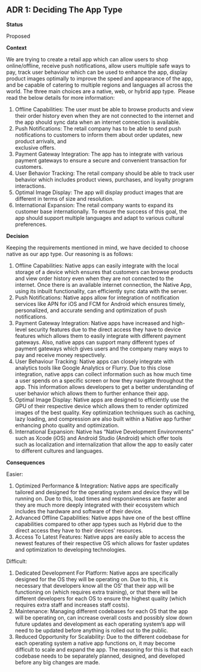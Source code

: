 ## **ADR 1: Deciding The App Type**

**Status**

Proposed

**Context**

We are trying to create a retail app which can allow users to shop online/offline, receive push notifications, allow users multiple safe ways to pay, track user behaviour which can be used to enhance the app, display product images optimally to improve the speed and appearance of the app, and be capable of catering to multiple regions and languages all across the world. The three main choices are a native, web, or hybrid app type.  Please read the below details for more information: 

1. Offline Capabilities: The user must be able to browse products and view their order history even when they are not connected to the internet and the app should 
sync data when an internet connection is available.
2. Push Notifications: The retail company has to be able to send push notifications to customers to inform them about order updates, new product arrivals, and   
exclusive offers. 
3. Payment Gateway Integration: The app has to integrate with various payment gateways to ensure a secure and convenient transaction for customers.
4. User Behavior Tracking: The retail company should be able to track user behavior which includes product views, purchases, and loyalty program interactions.  
5. Optimal Image Display: The app will display product images that are different in terms of size and resolution. 
6. International Expansion: The retail company wants to expand its customer base internationally. To ensure the success of this goal, the app should support 
 multiple languages and adapt to various cultural preferences. 

**Decision**

Keeping the requirements mentioned in mind, we have decided to choose native as our app type. Our reasoning is as follows: 
1. Offline Capabilities: Native apps can easily integrate with the local storage of a device which ensures that customers can browse products and view order history even when they are not connected to the internet. Once there is an available internet connection, the Native App, using its inbuilt functionality, can efficiently sync data with the server. 
2. Push Notifications: Native apps allow for integration of notification services like APN for iOS and FCM for Android which ensures timely, personalized, and accurate sending and optimization of push notifications. 
3. Payment Gateway Integration: Native apps have increased and high-level security features due to the direct access they have to device features which allows them to easily integrate with different payment gateways. Also, native apps can support many different types of payment gateways which gives users and the company many ways to pay and receive money respectively.
4. User Behaviour Tracking: Native apps can closely integrate with analytics tools like Google Analytics or Flurry. Due to this close integration, native apps can collect information such as how much time a user spends on a specific screen or how they navigate throughout the app. This information allows developers to get a better understanding of user behavior which allows them to further enhance their app. 
5. Optimal Image Display: Native apps are designed to efficiently use the GPU of their respective device which allows them to render optimized images of the best quality. Key optimization techniques such as caching, lazy loading, and compression are also built within a Native app further enhancing photo quality and optimization.  
6. International Expansion: Native has “Native Development Environments” such as Xcode (iOS) and Android Studio (Android) which offer tools such as localization and internalization that allow the app to easily cater to different cultures and languages. 

**Consequences**

Easier:
1. Optimized Performance & Integration: Native apps are specifically tailored and designed for the operating system and device they will be running on. Due to this, load times and responsiveness are faster and they are much more deeply integrated with their ecosystem which includes the hardware and software of their device.
2. Advanced Offline Capabilities: Native apps have one of the best offline capabilities compared to other app types such as Hybrid due to the direct access they have to their devices' resources.
3. Access To Latest Features: Native apps are easily able to access the newest features of their respective OS which allows for faster updates and optimization to developing technologies. 

Difficult:
1. Dedicated Development For Platform: Native apps are specifically designed for the OS they will be operating on. Due to this, it is necessary that developers know all the OS’ that their app will be functioning on (which requires extra training), or that there will be different developers for each OS to ensure the highest quality (which requires extra staff and increases staff costs).
2. Maintenance: Managing different codebases for each OS that the app will be operating on, can increase overall costs and possibly slow down future updates and development as each operating system’s app will need to be updated before anything is rolled out to the public.
3. Reduced Opportunity for Scalability: Due to the different codebase for each operating system a native app functions on, it may become difficult to scale and expand the app. The reasoning for this is that each codebase needs to be separately planned, designed, and developed before any big changes are made. 
